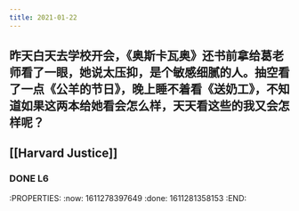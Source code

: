 ```yaml
---
title: 2021-01-22
---
```


## 昨天白天去学校开会，《奥斯卡瓦奥》还书前拿给葛老师看了一眼，她说太压抑，是个敏感细腻的人。抽空看了一点《公羊的节日》，晚上睡不着看《送奶工》，不知道如果这两本给她看会怎么样，天天看这些的我又会怎样呢？
## [[Harvard Justice]]
### DONE L6
:PROPERTIES:
:now: 1611278397649
:done: 1611281358153
:END:
###
##
